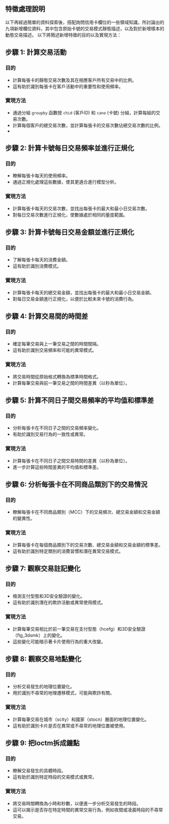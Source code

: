 ## 特徵處理說明
以下再經過簡單的資料探索後，搭配詢問信用卡欄位的一些領域知識，所討論出的九項新增欄位資料，其中包含原始卡號的交易模式靜態描述，以及對於新增樣本的動態交易描述。
以下將簡述新增特徵的目的以及實現方法：

## 步驟 1: 計算交易活動

### 目的
- 計算每張卡的靜態交易次數及其在相應客戶所有交易中的比例。
- 這有助於識別每張卡在客戶活動中的重要性和使用頻率。

### 實現方法
- 通過分組 `groupby` 函數按 `chid` (客戶ID) 和 `cano` (卡號) 分組，計算每組的交易次數。
- 計算每個客戶的總交易次數，並計算每張卡的交易次數佔總交易次數的比例。
- 
## 步驟 2: 計算卡號每日交易頻率並進行正規化

### 目的
- 瞭解每張卡每天的使用頻率。
- 通過正規化處理這些數據，使其更適合進行模型分析。

### 實現方法
- 計算每張卡每天的交易次數，並找出每張卡的最大和最小日交易次數。
- 對每日交易次數進行正規化，使數據處於相同的量度範圍。

## 步驟 3: 計算卡號每日交易金額並進行正規化

### 目的
- 了解每張卡每天的消費金額。
- 這有助於識別消費模式。

### 實現方法
- 計算每張卡每天的總交易金額，並找出每張卡的最大和最小日交易金額。
- 對每日交易金額進行正規化，以便於比較未來卡號的消費行為。

## 步驟 4: 計算交易間的時間差

### 目的
- 確定每筆交易與上一筆交易之間的時間間隔。
- 這有助於識別交易頻率和可能的異常模式。

### 實現方法
- 將交易時間從原始格式轉換為標準時間格式。
- 計算每筆交易與前一筆交易之間的時間差異（以秒為單位）。

## 步驟 5: 計算不同日子間交易頻率的平均值和標準差

### 目的
- 分析每張卡在不同日子之間的交易頻率變化。
- 有助於識別交易行為的一致性或異常。

### 實現方法
- 計算每張卡在不同日子之間交易時間的差異（以秒為單位）。
- 進一步計算這些時間差異的平均值和標準差。

## 步驟 6: 分析每張卡在不同商品類別下的交易情況

### 目的
- 瞭解每張卡在不同商品類別（MCC）下的交易頻次、總交易金額和交易金額的變異性。

### 實現方法
- 計算每張卡在每個商品類別下的交易次數、總交易金額和交易金額的標準差。
- 這有助於識別特定類別的消費習慣和潛在異常交易模式。

## 步驟 7: 觀察交易註記變化

### 目的
- 檢測支付型態和3D安全驗證的變化。
- 這有助於識別潛在的欺詐活動或異常使用模式。

### 實現方法
- 計算每筆交易相比於前一筆交易在支付型態（hcefg）和3D安全驗證（flg_3dsmk）上的變化。
- 這些變化可能暗示著卡片使用行為的重大改變。
  
## 步驟 8: 觀察交易地點變化

### 目的
- 分析交易發生的地理位置變化。
- 用於識別不尋常的地理遷移模式，可能與欺詐有關。

### 實現方法
- 計算每筆交易在城市（scity）和國家（stocn）層面的地理位置變化。
- 這有助於識別卡片是否在異常或不尋常的地理位置被使用。

## 步驟 9: 把loctm拆成鐘點

### 目的
- 瞭解交易發生的具體時段。
- 這有助於識別特定時段的交易模式或異常。

### 實現方法
- 將交易時間轉換為小時和秒數，以便進一步分析交易發生的時段。
- 這可以揭示是否存在特定時間的異常交易行為，例如夜間或凌晨時段的不尋常交易。
